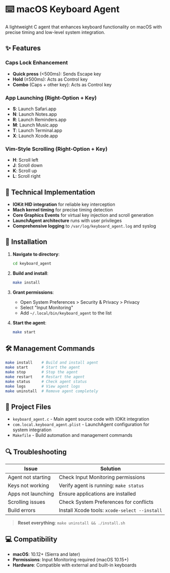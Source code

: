 # ⌨️ macOS Keyboard Agent

A lightweight C agent that enhances keyboard functionality on macOS with precise timing and low-level system integration.

## ✨ Features

### Caps Lock Enhancement
- **Quick press** (<500ms): Sends Escape key
- **Hold** (≥500ms): Acts as Control key  
- **Combo** (Caps + other key): Acts as Control key

### App Launching (Right-Option + Key)
- **S**: Launch Safari.app
- **N**: Launch Notes.app
- **R**: Launch Reminders.app
- **M**: Launch Music.app
- **T**: Launch Terminal.app
- **X**: Launch Xcode.app

### Vim-Style Scrolling (Right-Option + Key)
- **H**: Scroll left
- **J**: Scroll down
- **K**: Scroll up
- **L**: Scroll right

## 🔧 Technical Implementation

- **IOKit HID integration** for reliable key interception
- **Mach kernel timing** for precise timing detection
- **Core Graphics Events** for virtual key injection and scroll generation
- **LaunchAgent architecture** runs with user privileges
- **Comprehensive logging** to `/var/log/keyboard_agent.log` and syslog

## 🚀 Installation

1. **Navigate to directory**:
   ```sh
   cd keyboard_agent
   ```

2. **Build and install**:
   ```sh
   make install
   ```

3. **Grant permissions**:
   - Open System Preferences > Security & Privacy > Privacy
   - Select "Input Monitoring" 
   - Add `~/.local/bin/keyboard_agent` to the list

4. **Start the agent**:
   ```sh
   make start
   ```

## 🛠️ Management Commands

```sh
make install    # Build and install agent
make start      # Start the agent
make stop       # Stop the agent  
make restart    # Restart the agent
make status     # Check agent status
make logs       # View agent logs
make uninstall  # Remove agent completely
```

## 📁 Project Files

- `keyboard_agent.c` - Main agent source code with IOKit integration
- `com.local.keyboard_agent.plist` - LaunchAgent configuration for system integration
- `Makefile` - Build automation and management commands

## 🔍 Troubleshooting

| Issue | Solution |
|-------|----------|
| Agent not starting | Check Input Monitoring permissions |
| Keys not working | Verify agent is running: `make status` |
| Apps not launching | Ensure applications are installed |
| Scrolling issues | Check System Preferences for conflicts |
| Build errors | Install Xcode tools: `xcode-select --install` |

> **Reset everything**: `make uninstall && ./install.sh`

## 💻 Compatibility

- **macOS**: 10.12+ (Sierra and later)
- **Permissions**: Input Monitoring required (macOS 10.15+)
- **Hardware**: Compatible with external and built-in keyboards

